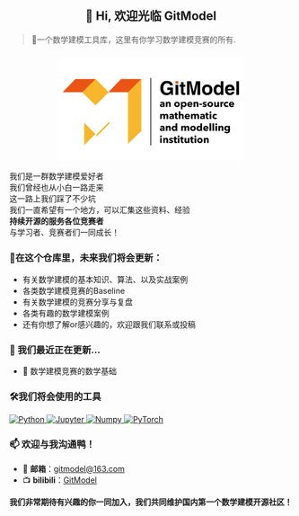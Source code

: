 <h2 align="center">👋 Hi, 欢迎光临 GitModel </h2>

> 🚀一个数学建模工具库，这里有你学习数学建模竞赛的所有.

<h3 align="center"> <img src="./figures/FULL LOGO 1.png" width = "65%" align=center /></h3>

我们是一群数学建模爱好者\
我们曾经也从小白一路走来\
这一路上我们踩了不少坑\
我们一直希望有一个地方，可以汇集这些资料、经验\
**持续开源的服务各位竞赛者**\
与学习者、竞赛者们一同成长！

### 🧩在这个仓库里，未来我们将会更新：
- 有关数学建模的基本知识、算法、以及实战案例
- 各类数学建模竞赛的Baseline
- 有关数学建模的竞赛分享与复盘
- 各类有趣的数学建模案例
- 还有你想了解or感兴趣的，欢迎跟我们联系或投稿

### 🌱 我们最近正在更新...
- 🧱 数学建模竞赛的数学基础

### 🛠️我们将会使用的工具
<p align='left'>
    <a href='https://www.python.org/'>
        <img src="https://www.vectorlogo.zone/logos/python/python-icon.svg" alt="Python" height="40"/>
    </a>
    <a href='https://jupyter.org/'>
        <img src="https://www.vectorlogo.zone/logos/jupyter/jupyter-icon.svg" alt="Jupyter" height="40"/> 
    </a>
    <a href='https://numpy.org/'>
        <img src="https://www.vectorlogo.zone/logos/numpy/numpy-icon.svg" alt="Numpy" height="40"/>
    </a>
    <a href="https://pytorch.org/"> 
        <img src="https://www.vectorlogo.zone/logos/pytorch/pytorch-icon.svg" alt="PyTorch" height="40"/> 
    </a>
</p>

### 📫 欢迎与我沟通鸭！
- 📧 **邮箱**：gitmodel@163.com
- 📺 **bilibili**：[GitModel](https://space.bilibili.com/1051016998)

**我们非常期待有兴趣的你一同加入，我们共同维护国内第一个数学建模开源社区！**
<!---
GitModelHub/GitModelHub is a ✨ special ✨ repository because its `README.md` (this file) appears on your GitHub profile.
You can click the Preview link to take a look at your changes.
--->
